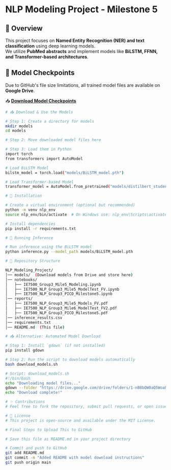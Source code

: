# NLP Modeling Project - Milestone 5

## 📌 Overview
This project focuses on **Named Entity Recognition (NER) and text classification** using deep learning models.  
We utilize **PubMed abstracts** and implement models like **BiLSTM, FFNN, and Transformer-based architectures**.

## 📂 Model Checkpoints
Due to GitHub's file size limitations, all trained model files are available on **Google Drive**.  

📥 **[Download Model Checkpoints](https://drive.google.com/drive/folders/1-nB8bQW0aQ5WoaExIzxcWo6PnhXkoLiB?usp=sharing)**  

```bash
# 📥 Download & Use the Models

# Step 1: Create a directory for models
mkdir models
cd models

# Step 2: Move downloaded model files here

# Step 3: Load them in Python
import torch
from transformers import AutoModel

# Load BiLSTM Model
bilstm_model = torch.load("models/BiLSTM_model.pth")

# Load Transformer-based Model
transformer_model = AutoModel.from_pretrained("models/distilbert_student_model")

# 🔧 Installation

# Create a virtual environment (optional but recommended)
python -m venv nlp_env
source nlp_env/bin/activate  # On Windows use: nlp_env\Scripts\activate

# Install dependencies
pip install -r requirements.txt

# 🚀 Running Inference

# Run inference using the BiLSTM model
python inference.py --model_path models/BiLSTM_model.pth

# 📜 Repository Structure

NLP_Modeling_Project/
│── models/  (Download models from Drive and store here)
│── notebooks/
│   ├── IE7500_Group3_Mile5_Modeling.ipynb
│   ├── IE7500_NLP_Group3_Mile5_ModelTest_FV.ipynb
│   ├── IE7500_NLP_Group3_PICO_Milestone5.ipynb
│── reports/
│   ├── IE7500_NLP_Group3_Mile5_Models_FV.pdf
│   ├── IE7500_NLP_Group3_Mile6_ModelTest_FV2.pdf
│   ├── IE7500_NLP_Group3_PICO_Milestone5.pdf
│── inference_results.csv
│── requirements.txt
│── README.md  (This file)

# 📥 Alternative: Automated Model Download

# Step 1: Install `gdown` (if not installed)
pip install gdown

# Step 2: Run the script to download models automatically
bash download_models.sh

# Script: download_models.sh
#!/bin/bash
echo "Downloading model files..."
gdown --folder "https://drive.google.com/drive/folders/1-nB8bQW0aQ5WoaExIzxcWo6PnhXkoLiB?usp=sharing" -O models/
echo "Download complete!"

# ✨ Contributions
# Feel free to fork the repository, submit pull requests, or open issues for discussions.

# 📜 License
# This project is open-source and available under the MIT License.

# Final Steps to Upload This to GitHub

# Save this file as README.md in your project directory

# Commit and push to GitHub
git add README.md
git commit -m "Added README with model download instructions"
git push origin main
